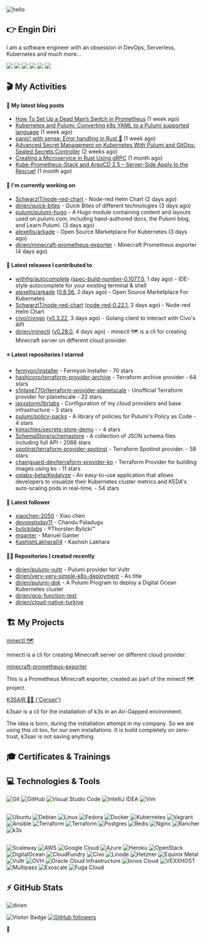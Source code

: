 ![hello](https://media.giphy.com/media/3ornk57KwDXf81rjWM/giphy.gif)

## 👉 Engin Diri

I am a software engineer with an obsession in DevOps, Serverless, Kubernetes and much more...

[![](https://img.shields.io/badge/-@__ediri-%231DA1F2?style=for-the-badge&logo=twitter&logoColor=ffffff)](https://twitter.com/_ediri)
[![](https://img.shields.io/badge/@_ediri@cloud--native.social-6364FF?style=for-the-badge&logo=mastodon&logoColor=white)](https://cloud-native.social/@_ediri)
[![](https://img.shields.io/badge/-@dirien-%23181717?style=for-the-badge&logo=github)](https://github.com/dirien)
[![](https://img.shields.io/badge/-@__ediri-E4405F?style=for-the-badge&logo=instagram&logoColor=white)](https://www.instagram.com/_ediri/)
[![](https://img.shields.io/badge/dirien-003366?style=for-the-badge&logo=linuxfoundation&logoColor=white)](https://openprofile.dev/profile/dirien)
[![](https://img.shields.io/badge/-blog.ediri.io-2962FF?style=for-the-badge&logo=hashnode&logoColor=white)](https://blog.ediri.io/)

## 🎬 My Activities

#### 📖 My latest blog posts
- [How To Set Up a Dead Man’s Switch in Prometheus](https://blog.ediri.io/how-to-set-up-a-dead-mans-switch-in-prometheus) (1 week ago)
- [Kubernetes and Pulumi: Converting k8s YAML to a Pulumi supported language](https://blog.ediri.io/kubernetes-and-pulumi-converting-k8s-yaml-to-a-pulumi-supported-language) (1 week ago)
- [panic! with sense: Error handling in Rust 🦀](https://blog.ediri.io/panic-with-sense-error-handling-in-rust) (1 week ago)
- [Advanced Secret Management on Kubernetes With Pulumi and GitOps: Sealed Secrets Controller](https://blog.ediri.io/advanced-secret-management-on-kubernetes-with-pulumi-and-gitops-sealed-secrets-controller) (2 weeks ago)
- [Creating a Microservice in Rust Using gRPC](https://blog.ediri.io/creating-a-microservice-in-rust-using-grpc) (1 month ago)
- [Kube-Prometheus-Stack and ArgoCD 2.5 – Server-Side Apply to the Rescue!](https://blog.ediri.io/kube-prometheus-stack-and-argocd-25-server-side-apply-to-the-rescue) (1 month ago)

#### 👷 I'm currently working on

- [SchwarzIT/node-red-chart](https://github.com/SchwarzIT/node-red-chart) - Node-red Helm Chart (2 days ago)
- [dirien/quick-bites](https://github.com/dirien/quick-bites) - Quick Bites of different technologies (3 days ago)
- [pulumi/pulumi-hugo](https://github.com/pulumi/pulumi-hugo) - A Hugo module containing content and layouts used on pulumi.com, including hand-authored docs, the Pulumi blog, and Learn Pulumi. (3 days ago)
- [alexellis/arkade](https://github.com/alexellis/arkade) - Open Source Marketplace For Kubernetes (3 days ago)
- [dirien/minecraft-prometheus-exporter](https://github.com/dirien/minecraft-prometheus-exporter) - Minecraft Prometheus exporter (4 days ago)

#### 🚀 Latest releases I contributed to

- [withfig/autocomplete](https://github.com/withfig/autocomplete) ([spec-build-number-0.1077.0](https://github.com/withfig/autocomplete/releases/tag/spec-build-number-0.1077.0), 1 day ago) - IDE-style autocomplete for your existing terminal &amp; shell
- [alexellis/arkade](https://github.com/alexellis/arkade) ([0.8.56](https://github.com/alexellis/arkade/releases/tag/0.8.56), 2 days ago) - Open Source Marketplace For Kubernetes
- [SchwarzIT/node-red-chart](https://github.com/SchwarzIT/node-red-chart) ([node-red-0.22.1](https://github.com/SchwarzIT/node-red-chart/releases/tag/node-red-0.22.1), 2 days ago) - Node-red Helm Chart
- [civo/civogo](https://github.com/civo/civogo) ([v0.3.22](https://github.com/civo/civogo/releases/tag/v0.3.22), 3 days ago) - Golang client to interact with Civo&#39;s API
- [dirien/minectl](https://github.com/dirien/minectl) ([v0.28.0](https://github.com/dirien/minectl/releases/tag/v0.28.0), 4 days ago) - minectl 🗺  is a cli for creating Minecraft server on different cloud provider.

#### ⭐ Latest repositories I starred

- [fermyon/installer](https://github.com/fermyon/installer) - Fermyon Installer - 70 stars
- [hashicorp/terraform-provider-archive](https://github.com/hashicorp/terraform-provider-archive) - Terraform archive provider - 64 stars
- [s1ntaxe770r/terraform-provider-planetscale](https://github.com/s1ntaxe770r/terraform-provider-planetscale) - Unofficial Terraform provider for planetscale - 22 stars
- [jaxxstorm/lbrlabs](https://github.com/jaxxstorm/lbrlabs) - Configuration of my cloud providers and base infrastructure - 3 stars
- [pulumi/policy-packs](https://github.com/pulumi/policy-packs) - A library of policies for Pulumi&#39;s Policy as Code - 4 stars
- [kimschles/secrets-store-demo](https://github.com/kimschles/secrets-store-demo) -  - 4 stars
- [SchemaStore/schemastore](https://github.com/SchemaStore/schemastore) - A collection of JSON schema files including full API - 2066 stars
- [spotinst/terraform-provider-spotinst](https://github.com/spotinst/terraform-provider-spotinst) - Terraform Spotinst provider. - 58 stars
- [chainguard-dev/terraform-provider-ko](https://github.com/chainguard-dev/terraform-provider-ko) - Terraform Provider for building images using ko - 11 stars
- [oslabs-beta/Kedalyze](https://github.com/oslabs-beta/Kedalyze) - An easy-to-use application that allows developers to visualize their Kubernetes cluster metrics and KEDA&#39;s auto-scaling pods in real-time. - 54 stars

#### 👥 Latest follower

- [xiaochen-2050](https://github.com/xiaochen-2050) - Xiao chen
- [devopstoday11](https://github.com/devopstoday11) - Chandu Paladugu
- [bylickilabs](https://github.com/bylickilabs) - ®️Thorsten Bylicki™️
- [mganter](https://github.com/mganter) - Manuel Ganter
- [KashishLakhara04](https://github.com/KashishLakhara04) - Kashish Lakhara

#### 👨‍💻 Repositories I created recently

- [dirien/pulumi-vultr](https://github.com/dirien/pulumi-vultr) - Pulumi provider for Vultr
- [dirien/very-very-simple-k8s-deployment](https://github.com/dirien/very-very-simple-k8s-deployment) - As title
- [dirien/pulumi-dok](https://github.com/dirien/pulumi-dok) - A Pulumi Program to deploy a Digital Ocean Kubernetes cluster
- [dirien/gcp-function-test](https://github.com/dirien/gcp-function-test)
- [dirien/cloud-native-turkiye](https://github.com/dirien/cloud-native-turkiye)


## 🏗️ My Projects
[minectl 🗺](https://github.com/dirien/minectl)

minectl is a cli for creating Minecraft server on different cloud provider.

[minecraft-prometheus-exporter](https://github.com/dirien/minecraft-prometheus-exporter)

This is a Prometheus Minecraft exporter, created as part of the minectl 🗺 project.

[K3SAIR 🏴‍☠️️ ('Corsair')](https://github.com/dirien/k3sair-cli)

k3sair is a cli for the installation of k3s in an Air-Gapped environment.

The idea is born, during the installation attempt in my company. So we are using this cli too, for our own
installations. It is build completely on zero-trust, k3sair is not saving anything.

## 🎓 Certificates & Trainings

<!--START_SECTION:badges-->
<!--END_SECTION:badges-->

## 💻 Technologies & Tools

![Git](https://img.shields.io/badge/git-%23F05033.svg?style=for-the-badge&logo=git&logoColor=white)
![GitHub](https://img.shields.io/badge/github-%23121011.svg?style=for-the-badge&logo=github&logoColor=white)
![Visual Studio Code](https://img.shields.io/badge/VisualStudioCode-0078d7.svg?style=for-the-badge&logo=visual-studio-code&logoColor=white)
![IntelliJ IDEA](https://img.shields.io/badge/IntelliJIDEA-000000.svg?style=for-the-badge&logo=intellij-idea&logoColor=white)
![Vim](https://img.shields.io/badge/VIM-%2311AB00.svg?style=for-the-badge&logo=vim&logoColor=white)

##

![Ubuntu](https://img.shields.io/badge/Ubuntu-E95420?style=for-the-badge&logo=ubuntu&logoColor=white)
![Debian](https://img.shields.io/badge/Debian-D70A53?style=for-the-badge&logo=debian&logoColor=white)
![Linux](https://img.shields.io/badge/Linux-FCC624?style=for-the-badge&logo=linux&logoColor=black)
![Fedora](https://img.shields.io/badge/Fedora-294172?style=for-the-badge&logo=fedora&logoColor=white)
![Docker](https://img.shields.io/badge/docker-0db7ed.svg?style=for-the-badge&logo=docker&logoColor=white)
![Kubernetes](https://img.shields.io/badge/kubernetes-326ce5.svg?style=for-the-badge&logo=kubernetes&logoColor=white)
![Vagrant](https://img.shields.io/badge/vagrant-1563FF.svg?style=for-the-badge&logo=vagrant&logoColor=white)
![Ansible](https://img.shields.io/badge/ansible-1A1918.svg?style=for-the-badge&logo=ansible&logoColor=white)
![Terraform](https://img.shields.io/badge/terraform-5835CC.svg?style=for-the-badge&logo=terraform&logoColor=white)
![Terraform](https://img.shields.io/badge/pulumi-8A3391.svg?style=for-the-badge&logo=pulumi&logoColor=white)
![Postgres](https://img.shields.io/badge/postgres-316192.svg?style=for-the-badge&logo=postgresql&logoColor=white)
![Redis](https://img.shields.io/badge/redis-DD0031.svg?style=for-the-badge&logo=redis&logoColor=white)
![Nginx](https://img.shields.io/badge/nginx-009639.svg?style=for-the-badge&logo=nginx&logoColor=white)
![Rancher](https://img.shields.io/badge/rancher-0075A8.svg?style=for-the-badge&logo=rancher&logoColor=white)
![k3s](https://img.shields.io/badge/k3s-FFC61C.svg?style=for-the-badge&logo=&logoColor=white)

##

![Scaleway](https://img.shields.io/badge/SCALEWAY-4f0599.svg?style=for-the-badge&logo=scaleway&logoColor=white)
![AWS](https://img.shields.io/badge/AWS-FF9900.svg?style=for-the-badge&logo=amazon-aws&logoColor=white)
![Google Cloud](https://img.shields.io/badge/GoogleCloud-4285F4.svg?style=for-the-badge&logo=google-cloud&logoColor=white)
![Azure](https://img.shields.io/badge/azure-0078D4.svg?style=for-the-badge&logo=microsoft-azure&logoColor=white)
![Heroku](https://img.shields.io/badge/heroku-430098.svg?style=for-the-badge&logo=heroku&logoColor=white)
![OpenStack](https://img.shields.io/badge/Openstack-f01742.svg?style=for-the-badge&logo=openstack&logoColor=white)
![DigitalOcean](https://img.shields.io/badge/DigitalOcean-0080FF.svg?style=for-the-badge&logo=DigitalOcean&logoColor=white)
![CloudFundry](https://img.shields.io/badge/CloudFoundry-0C9ED5.svg?style=for-the-badge&logo=cloudfoundry&logoColor=white)
![Civo](https://img.shields.io/badge/civo-239DFF.svg?style=for-the-badge&logo=civo&logoColor=white)
![Linode](https://img.shields.io/badge/linode-00A95C?style=for-the-badge&logo=linode&logoColor=white)
![Hetzner](https://img.shields.io/badge/hetzner-d50c2d?style=for-the-badge&logo=hetzner&logoColor=white)
![Equinix Metal](https://img.shields.io/badge/equinix--metal-d10810?style=for-the-badge&logo=equinixmetal&logoColor=white)
![Vultr](https://img.shields.io/badge/vultr-007BFC?style=for-the-badge&logo=vultr&logoColor=white)
![OVH](https://img.shields.io/badge/ovh-123F6D?style=for-the-badge&logo=ovh&logoColor=white)
![Oracle Cloud Infrastructure](https://img.shields.io/badge/Oracle_Cloud_Infrastructure-F80000?style=for-the-badge&logo=oracle&logoColor=white)
![Ionos Cloud](https://img.shields.io/badge/ionos--cloud-003D8F?style=for-the-badge&logo=ionos&logoColor=white)
![VEXXHOST](https://img.shields.io/badge/VEXXHOST-2A1659?style=for-the-badge&logo=vexxhost&logoColor=white)
![Multipass](https://img.shields.io/badge/Multipass-E95420?style=for-the-badge&logo=ubuntu&logoColor=white)
![Exoscale](https://img.shields.io/badge/Exoscale-DA291C?style=for-the-badge&logo=exoscale&logoColor=white)
![Fuga Cloud](https://img.shields.io/badge/fuga_cloud-242F4B?style=for-the-badge&logo=fugacloud&logoColor=white)

## ⚡ GitHub Stats

![dirien](https://github-readme-stats.vercel.app/api?username=dirien&show_icons=true&count_private=true&theme=dracula)

![Visitor Badge](https://visitor-badge.laobi.icu/badge?page_id=dirien)
[![GitHub followers](https://img.shields.io/github/followers/dirien.svg?style=social&label=Follow&maxAge=2592000)](https://github.com/dirien?tab=followers)

🧿
